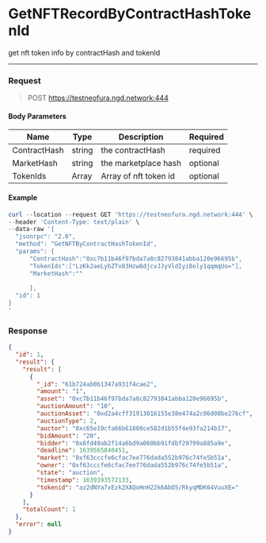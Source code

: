 # GetNFTRecordByContractHashTokenId
get nft token info by contractHash and tokenId
<hr>

### Request

> POST https://testneofura.ngd.network:444

#### Body Parameters

|    Name    | Type | Description | Required |
| ---------- | --- |    ------    | ----|
| ContractHash     | string|  the contractHash| required |
| MarketHash     | string| the  marketplace hash | optional |
| TokenIds    | Array| Array of nft token id| optional |




#### Example
```powershell
curl --location --request GET 'https://testneofura.ngd.network:444' \
--header 'Content-Type: text/plain' \
--data-raw '{
  "jsonrpc": "2.0",
  "method": "GetNFTByContractHashTokenId",
  "params": {
      "ContractHash":"0xc7b11b46f97bda7a8c82793841abba120e96695b",     
      "TokenIds":["LzKk2aeLybZTv83Hzw8djcvJJyVldIyi8oly1qqmqUo="],
      "MarketHash":""
      
      },
  "id": 1
}
'
```
### Response
```json
{
  "id": 1,
  "result": {
    "result": [
      {
        "_id": "61b724ab0b1347a931f4cae2",
        "amount": "1",
        "asset": "0xc7b11b46f97bda7a8c82793841abba120e96695b",
        "auctionAmount": "10",
        "auctionAsset": "0xd2a4cff31913016155e38e474a2c06d08be276cf",
        "auctionType": 2,
        "auctor": "0xc65e19cfa66b61800ce582d1b55f4e93fa214b17",
        "bidAmount": "20",
        "bidder": "0x6fd49ab2f14a6bd9a060bb91fdbf29799a885a9e",
        "deadline": 1639565840451,
        "market": "0xf63cccfe6cfac7ee776dada552b976c74fe5b51a",
        "owner": "0xf63cccfe6cfac7ee776dada552b976c74fe5b51a",
        "state": "auction",
        "timestamp": 1639393572133,
        "tokenid": "az2dNYa7xEzk2XAQoHnH22k6AbO5/RkyqMDK64VuuXE="
      }
    ],
    "totalCount": 1
  },
  "error": null
}
```

